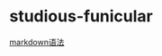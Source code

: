 # studious-funicular

[markdown语法](https://github.com/hahaha34/studious-funicular/blob/master/github/markdown.md/)

